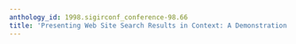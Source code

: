 ```yaml
---
anthology_id: 1998.sigirconf_conference-98.66
title: 'Presenting Web Site Search Results in Context: A Demonstration'
---
```

